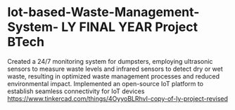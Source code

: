 # Iot-based-Waste-Management-System- LY FINAL YEAR Project BTech
Created a 24/7 monitoring system for dumpsters, employing ultrasonic sensors to measure waste levels and infrared sensors to detect dry or wet waste, resulting in optimized waste management processes and reduced environmental impact.  Implemented an open-source IoT platform to establish seamless connectivity for IoT devices
https://www.tinkercad.com/things/4OyyoBLRhvI-copy-of-ly-project-revised
